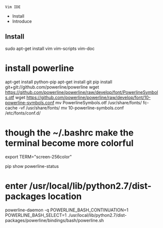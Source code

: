 	Vim IDE



- Install
- Introduce

Install
-------

sudo apt-get install vim vim-scripts vim-doc

# install powerline
apt-get install python-pip 
apt-get install git 
pip install git+git://github.com/powerline/powerline 
wget https://github.com/powerline/powerline/raw/develop/font/PowerlineSymbols.otf 
wget https://github.com/powerline/powerline/raw/develop/font/10-powerline-symbols.conf 
mv PowerlineSymbols.otf /usr/share/fonts/ 
fc-cache -vf /usr/share/fonts/ 
mv 10-powerline-symbols.conf /etc/fonts/conf.d/ 


# though the  ~/.bashrc make the terminal become more colorful
export TERM="screen-256color" 


pip show powerline-status 


# enter /usr/local/lib/python2.7/dist-packages location
powerline-daemon -q 
POWERLINE_BASH_CONTINUATION=1 
POWERLINE_BASH_SELECT=1 
./usr/local/lib/python2.7/dist-packages/powerline/bindings/bash/powerline.sh 
